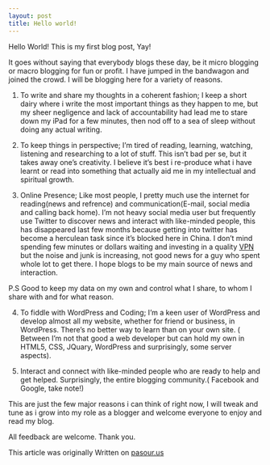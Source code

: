 ```yaml
---
layout: post
title: Hello world!
---
```

Hello World! This is my first blog post, Yay!

It goes without saying that everybody blogs these day, be it micro blogging or macro blogging for fun or profit. I have jumped in the bandwagon and joined the crowd. I will be blogging here for a variety of reasons. 

1. To write and share my thoughts in a coherent fashion; I keep a short dairy where i write the most important things as they happen to me, but my sheer negligence and lack of accountability had lead me to stare down my iPad for a few minutes, then nod off to a sea of sleep without doing any actual writing.

2. To keep things in perspective; I&#8217;m tired of reading, learning, watching, listening and researching to a lot of stuff. This isn&#8217;t bad per se, but it takes away one&#8217;s creativity. I believe it&#8217;s best i re-produce what i have learnt or read into something that actually aid me in my intellectual and spiritual growth.

3. Online Presence; Like most people, I pretty much use the internet for reading(news and refrence) and communication(E-mail, social media and calling back home). I&#8217;m not heavy social media user but frequently use Twitter to discover news and interact with like-minded people, this has disappeared last few months because getting into twitter has become a herculean task since it&#8217;s blocked here in China. I don&#8217;t mind spending few minutes or dollars waiting and investing in a quality [VPN][1] but the noise and junk is increasing, not good news for a guy who spent whole lot to get there. I hope blogs to be my main source of news and interaction.

P.S Good to keep my data on my own and control what I share, to whom I share with and for what reason. 

4. To fiddle with WordPress and Coding; I&#8217;m a keen user of WordPress and develop almost all my website, whether for friend or business, in WordPress. There&#8217;s no better way to learn than on your own site. ( Between I&#8217;m not that good a web developer but can hold my own in HTML5, CSS, JQuary, WordPress and surprisingly, some server aspects). 

5. Interact and connect with like-minded people who are ready to help and get helped. Surprisingly, the entire blogging community.( Facebook and Google, take note!)

This are just the few major reasons i can think of right now, I will tweak and tune as i grow into my role as a blogger and welcome everyone to enjoy and read my blog. 

All feedback are welcome. Thank you.

This article was originally Written on [pasour.us][2]

 [1]: http://en.wikipedia.org/wiki/VPN
 [2]: http://pasour.us
